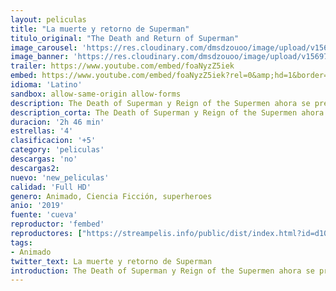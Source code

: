 ```yaml
---
layout: peliculas
title: "La muerte y retorno de Superman"
titulo_original: "The Death and Return of Superman"
image_carousel: 'https://res.cloudinary.com/dmsdzouoo/image/upload/v1569795178/Deathh-min_inwmir.jpg'
image_banner: 'https://res.cloudinary.com/dmsdzouoo/image/upload/v1569795176/The-Death-And-Return-Of-Superman-Blu-Ray-min_i56yf0.jpg'
trailer: https://www.youtube.com/embed/foaNyzZ5iek
embed: https://www.youtube.com/embed/foaNyzZ5iek?rel=0&amp;hd=1&border=0&wmode=opaque&enablejsapi=1&modestbranding=1&controls=1&showinfo=1
idioma: 'Latino'
sandbox: allow-same-origin allow-forms
description: The Death of Superman y Reign of the Supermen ahora se presentan como una característica animada íntegra e íntegra de más de dos horas. Sea testigo de la batalla sin límites entre la Liga de la Justicia y una fuerza alienígena imparable conocida solo como Doomsday, una batalla que solo Superman puede terminar y cambiará para siempre la cara de Metrópolis.
description_corta: The Death of Superman y Reign of the Supermen ahora se presentan como una característica animada íntegra e íntegra de más de dos horas. Sea testigo de la batalla sin límites entre la Liga de la Justicia y una fuerza alienígena imparable conocida solo como Doomsday
duracion: '2h 46 min'
estrellas: '4'
clasificacion: '+5'
category: 'peliculas'
descargas: 'no'
descargas2:
nuevo: 'new_peliculas'
calidad: 'Full HD'
genero: Animado, Ciencia Ficción, superheroes
anio: '2019'
fuente: 'cueva'
reproductor: 'fembed'
reproductores: ["https://streampelis.info/public/dist/index.html?id=d107f47dc810625e1c09947ecb918558","https://www.zembed.to/public/dist/asteroid.html?id=4c6d3e71bf9b8c0cd9e5593a6817472f&title=The%20Death%20and%20Return%20of%20Superman","https://api.cuevana3.io/stream/index.php?file=ek5lbm9xYWNrS0xYMTZLa2xNbkdvY3ZTb3BtZng4TGp6ZFpobGFMUGtOVFYySmlocU5XTzJkRE1tcHFuajVPb2w1eGphMkhEMGVQWDA2S21ZY1hRNEpQWHAyTmtrcFdtbVpkcGtYK2p0ZEtzcDJHZm81WT0","https://api.cuevana3.io/rr/gd.php?h=ek5lbm9xYWNrS0xJMVp5b21KREk0dFBLbjVkaHhkRGdrOG1jbnBpUnhhS1Z0M1ozb3BtbjJLMlVxNktxbHRhMDE5V1hhV3UwcEx5MTFYcDRsYmFXeGFxU3FadVkyUT09","https://gdriveplayer.co/embed2.php?link=jKQfrgAoiUzffiZXdVacwANJQNadOZh3AJ7sETqK9ignrTl7VxOsisIkgViptZF8Dc4d4qh%252BqKtDmlQRkq6Cs7UaBU3F38IfkKPHA6QOfs7TopP7Vd0zyfLGuQf%252FMbGLhkv8O1JZ51W04EBAht6dEA%252FJtL8JbA7BbL2MDa09y0WvvhF9uXJEOyjNyg6oh7D%252BetD3BbvQEqRRldzxmfr%252FXt","https://gdriveplayer.co/embed2.php?link=eDV7%252FDHy%252BxNOFNxragb%252BzATynl8tuyh7i5NM7iIqe0q0Srqztfw0qVPbDeVXyo2V7gvYp1vBWxxuQhkHvjPYCBl2nrqAqtKW%252FGGE9LcVhit0lG63KiGW6oi9wtv7dRzu9hV9YTTpLyAdZlEKT9V2vv4c3z%252FTQoojsEVvSeePvmKnJ1tiRbIr1ZSaa3TE4ltHT2f98367CCRoQgFBDf7mgtsL%252FDGtnFiuorVJBo%252BC6cEg%253D%253D"]
tags:
- Animado
twitter_text: La muerte y retorno de Superman
introduction: The Death of Superman y Reign of the Supermen ahora se presentan como una característica animada íntegra e íntegra de más de dos horas. Sea testigo de la batalla sin límites entre la Liga de la Justicia y una fuerza alienígena imparable conocida solo como Doomsday
---
```



 







